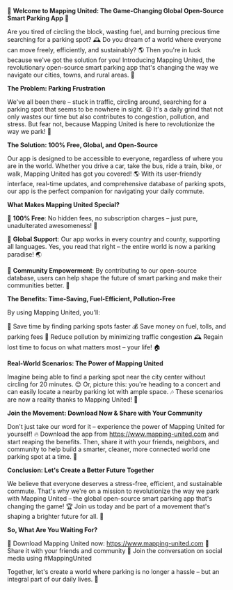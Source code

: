 🚀 **Welcome to Mapping United: The Game-Changing Global Open-Source Smart Parking App** 🚀

Are you tired of circling the block, wasting fuel, and burning precious time searching for a parking spot? 🕰️ Do you dream of a world where everyone can move freely, efficiently, and sustainably? 🌎 Then you're in luck because we've got the solution for you! Introducing Mapping United, the revolutionary open-source smart parking app that's changing the way we navigate our cities, towns, and rural areas. 🚗

**The Problem: Parking Frustration**

We've all been there – stuck in traffic, circling around, searching for a parking spot that seems to be nowhere in sight. 😩 It's a daily grind that not only wastes our time but also contributes to congestion, pollution, and stress. But fear not, because Mapping United is here to revolutionize the way we park! 🚀

**The Solution: 100% Free, Global, and Open-Source**

Our app is designed to be accessible to everyone, regardless of where you are in the world. Whether you drive a car, take the bus, ride a train, bike, or walk, Mapping United has got you covered! 🌎 With its user-friendly interface, real-time updates, and comprehensive database of parking spots, our app is the perfect companion for navigating your daily commute.

**What Makes Mapping United Special?**

🔹 **100% Free**: No hidden fees, no subscription charges – just pure, unadulterated awesomeness! 🎉

🔹 **Global Support**: Our app works in every country and county, supporting all languages. Yes, you read that right – the entire world is now a parking paradise! 🌏

🔹 **Community Empowerment**: By contributing to our open-source database, users can help shape the future of smart parking and make their communities better. 🤝

**The Benefits: Time-Saving, Fuel-Efficient, Pollution-Free**

By using Mapping United, you'll:

💪 Save time by finding parking spots faster
💰 Save money on fuel, tolls, and parking fees
🌟 Reduce pollution by minimizing traffic congestion
🕰️ Regain lost time to focus on what matters most – your life! 🏠

**Real-World Scenarios: The Power of Mapping United**

Imagine being able to find a parking spot near the city center without circling for 20 minutes. 😊 Or, picture this: you're heading to a concert and can easily locate a nearby parking lot with ample space. 🎶 These scenarios are now a reality thanks to Mapping United! 🚀

**Join the Movement: Download Now & Share with Your Community**

Don't just take our word for it – experience the power of Mapping United for yourself! 🔥 Download the app from https://www.mapping-united.com and start reaping the benefits. Then, share it with your friends, neighbors, and community to help build a smarter, cleaner, more connected world one parking spot at a time. 🌈

**Conclusion: Let's Create a Better Future Together**

We believe that everyone deserves a stress-free, efficient, and sustainable commute. That's why we're on a mission to revolutionize the way we park with Mapping United – the global open-source smart parking app that's changing the game! 🏆 Join us today and be part of a movement that's shaping a brighter future for all. 💫

**So, What Are You Waiting For?**

🔴 Download Mapping United now: https://www.mapping-united.com
📱 Share it with your friends and community
💬 Join the conversation on social media using #MappingUnited

Together, let's create a world where parking is no longer a hassle – but an integral part of our daily lives. 🌟